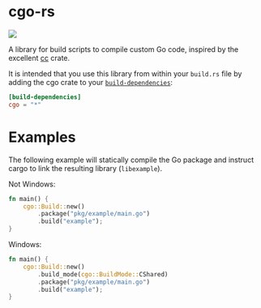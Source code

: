 # cgo-rs

[![](https://img.shields.io/crates/v/cgo.svg)](https://crates.io/crates/cgo)

A library for build scripts to compile custom Go code, inspired by the
excellent [cc](https://docs.rs/cc/latest/cc) crate.

It is intended that you use this library from within your `build.rs` file by
adding the cgo crate to your [`build-dependencies`](https://doc.rust-lang.org/cargo/reference/specifying-dependencies.html#build-dependencies):

```toml
[build-dependencies]
cgo = "*"
```

# Examples

The following example will statically compile the Go package and instruct
cargo to link the resulting library (`libexample`).

Not Windows:

```rust
fn main() {
    cgo::Build::new()
        .package("pkg/example/main.go")
        .build("example");
}
```

Windows:

```rust
fn main() {
    cgo::Build::new()
        .build_mode(cgo::BuildMode::CShared)
        .package("pkg/example/main.go")
        .build("example");
}
```
